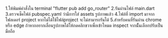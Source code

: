 1.ให้พิมพ์คำสั่งใน terminal "flutter pub add go_router"
2.รันผ่านไฟล์ main.dart
3.ตรวจเช็คไฟล์ pubspec.yaml ว่ามีการใส่ assets รูปภาพแล้ว
4.ไฟล์ที่ import มาจากโฟลเดอร์ project หากไม่ได้ใช้ไฟล์project จะไม่สามารถรันได้
5.สำหรับคนที่รันผ่าน chrome หรือ edge ถ้าหากอยากเลื่อนรูปภาพได้ให้กดคลิกขวาเพื่อเข้าโหมด inspect จากนั้ันเลือกปรับเป็นมือถือ
